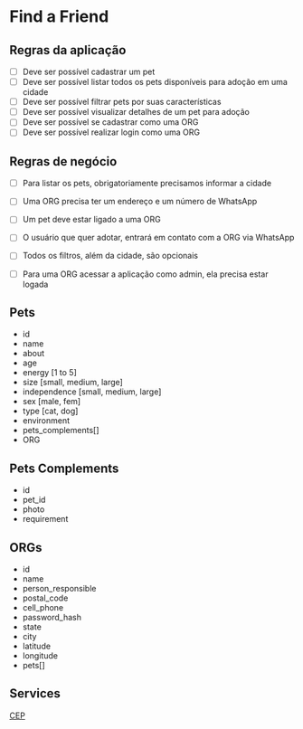 # Find a Friend

## Regras da aplicação
- [ ] Deve ser possível cadastrar um pet
- [ ] Deve ser possível listar todos os pets disponíveis para adoção em uma cidade
- [ ] Deve ser possível filtrar pets por suas características
- [ ] Deve ser possível visualizar detalhes de um pet para adoção
- [ ] Deve ser possível se cadastrar como uma ORG
- [ ] Deve ser possível realizar login como uma ORG

## Regras de negócio
- [ ] Para listar os pets, obrigatoriamente precisamos informar a cidade
- [ ] Uma ORG precisa ter um endereço e um número de WhatsApp
- [ ] Um pet deve estar ligado a uma ORG
- [ ] O usuário que quer adotar, entrará em contato com a ORG via WhatsApp
- [ ] Todos os filtros, além da cidade, são opcionais
- [ ] Para uma ORG acessar a aplicação como admin, ela precisa estar logada


## Pets
- id
- name
- about
- age 
- energy [1 to 5]
- size [small, medium, large]
- independence [small, medium, large]
- sex [male, fem]
- type [cat, dog]
- environment
- pets_complements[]
- ORG

## Pets Complements
- id
- pet_id
- photo
- requirement

## ORGs
- id
- name
- person_responsible
- postal_code
- cell_phone
- password_hash
- state
- city
- latitude
- longitude
- pets[]


## Services
[CEP](https://brasilaberto.com/docs/v2/zipcode)
